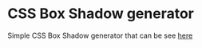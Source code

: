 # CSS Box Shadow generator

Simple CSS Box Shadow generator that can be see [here](https://jesusgm.github.io/box-shadow-generator/)
